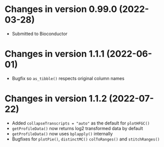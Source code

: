 # Changes in version 0.99.0 (2022-03-28)

- Submitted to Bioconductor

# Changes in version 1.1.1 (2022-06-01)

- Bugfix so `as_tibble()` respects original column names

# Changes in version 1.1.2 (2022-07-22)

- Added `collapseTranscripts = "auto"` as the default for `plotHFGC()`
- `getProfileData()` now returns log2 transformed data by default 
- `getProfileData()` now uses `bplapply()` internally
- Bugfixes for `plotPie()`, `distinctMC()` `colToRanges()` and `stitchRanges()`
